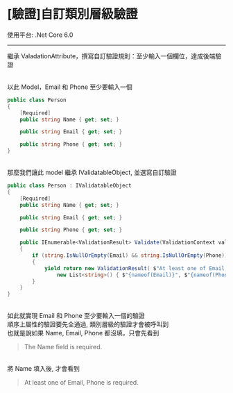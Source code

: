 # [驗證]自訂類別層級驗證

使用平台: .Net Core 6.0

---

繼承 ValadationAttribute，撰寫自訂驗證規則：至少輸入一個欄位，達成後端驗證

<br/>以此 Model，Email 和 Phone 至少要輸入一個
```csharp
public class Person
{
    [Required]
    public string Name { get; set; }

    public string Email { get; set; }

    public string Phone { get; set; }
}
```

<br/>那麼我們讓此 model 繼承 IValidatableObject, 並選寫自訂驗證
```csharp
public class Person : IValidatableObject
{
    [Required]
    public string Name { get; set; }

    public string Email { get; set; }

    public string Phone { get; set; }

    public IEnumerable<ValidationResult> Validate(ValidationContext validationContext)
    {
        if (string.IsNullOrEmpty(Email) && string.IsNullOrEmpty(Phone))
        {
            yield return new ValidationResult( $"At least one of Email, Phone is required.", 
                new List<string>() { $"{nameof(Email)}", $"{nameof(Phone)}" });
        }
    }
}
```

<br/>如此就實現 Email 和 Phone 至少要輸入一個的驗證
<br/>順序上屬性的驗證要先全通過, 類別層級的驗證才會被呼叫到
<br/>也就是說如果 Name, Email, Phone 都沒填，只會先看到
>The Name field is required.

<br/>將 Name 填入後, 才會看到
>At least one of Email, Phone is required.